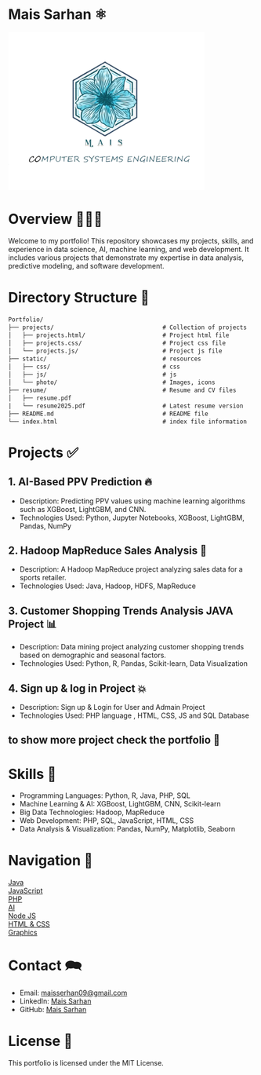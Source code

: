 # Mais Sarhan  ⚛
<img src="./static/photo/shorticon.png" width="400px">

# Overview 🚀🇵🇸

Welcome to my portfolio! This repository showcases my projects, skills, and experience in data science, AI, machine learning, and web development. It includes various projects that demonstrate my expertise in data analysis, predictive modeling, and software development.

# Directory Structure 📢
```
Portfolio/
├── projects/                               # Collection of projects
│   ├── projects.html/                      # Project html file
│   ├── projects.css/                       # Project css file
│   └── projects.js/                        # Project js file
├── static/                                 # resources
│   ├── css/                                # css
│   ├── js/                                 # js
│   └── photo/                              # Images, icons
├── resume/                                 # Resume and CV files
│   ├── resume.pdf                          
|   └── resume2025.pdf                      # Latest resume version
├── README.md                               # README file
└── index.html                              # index file information
```

# Projects ✅

## 1. AI-Based PPV Prediction 🔥

- Description: Predicting PPV values using machine learning algorithms such as XGBoost, LightGBM, and CNN.
- Technologies Used: Python, Jupyter Notebooks, XGBoost, LightGBM, Pandas, NumPy

## 2. Hadoop MapReduce Sales Analysis 📝

- Description: A Hadoop MapReduce project analyzing sales data for a sports retailer.
- Technologies Used: Java, Hadoop, HDFS, MapReduce

## 3. Customer Shopping Trends Analysis JAVA Project 📊
- Description: Data mining project analyzing customer shopping trends based on demographic and seasonal factors.
- Technologies Used: Python, R, Pandas, Scikit-learn, Data Visualization

## 4. Sign up & log in Project  💥
- Description: Sign up & Login for User and Admain Project 
- Technologies Used: PHP language , HTML, CSS, JS and SQL Database

## to show more project check the portfolio 🔎

# Skills 🎯

- Programming Languages: Python, R, Java, PHP, SQL
- Machine Learning & AI: XGBoost, LightGBM, CNN, Scikit-learn
- Big Data Technologies: Hadoop, MapReduce
- Web Development: PHP, SQL, JavaScript, HTML, CSS
- Data Analysis & Visualization: Pandas, NumPy, Matplotlib, Seaborn

# Navigation 🧊
 
<div><a href="HTML/project1.html#frontj">Java</a></div>
<div><a href="HTML/project1.html#frontjs">JavaScript</a></div>
<div><a href="HTML/project1.html#frontPhp">PHP</a></div>
<div><a href="HTML/project1.html#frontAI">AI</a></div>
<div><a href="HTML/project1.html#frontNodej">Node JS</a></div>
<div><a href="HTML/project1.html#frontHtml">HTML & CSS</a></div>
<div><a href="HTML/project1.html#frontG">Graphics</a></div>


# Contact  🗪

- Email: maisserhan09@gmail.com
- LinkedIn: [Mais Sarhan](https://www.linkedin.com/in/mais-anwer/)
- GitHub: [Mais Sarhan](https://github.com/MaisSerhan)

# License 💎

This portfolio is licensed under the MIT License.


